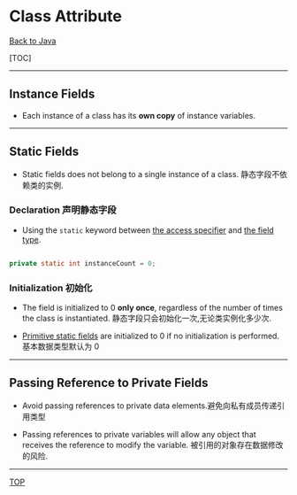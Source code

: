 # Class Attribute

[Back to Java](../index.md)

[TOC]

---

## Instance Fields

- Each instance of a class has its **own copy** of instance variables.

---

## Static Fields

- Static fields does not belong to a single instance of a class. 静态字段不依赖类的实例.

### Declaration 声明静态字段

- Using the `static` keyword between <u>the access specifier</u> and <u>the field type</u>.

```java

private static int instanceCount = 0;

```

### Initialization 初始化

- The field is initialized to 0 **only once**, regardless of the number of times the class is instantiated. 静态字段只会初始化一次,无论类实例化多少次.

- <u>Primitive static fields</u> are initialized to 0 if no initialization is performed. 基本数据类型默认为 0

---

## Passing Reference to Private Fields

- Avoid passing references to private data elements.避免向私有成员传递引用类型

- Passing references to private variables will allow any object that receives the reference to modify the variable. 被引用的对象存在数据修改的风险.

---

[TOP](#class-attribute)
